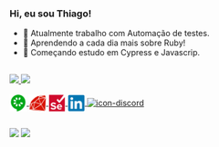 ### Hi, eu sou Thiago!

- 🔭 Atualmente trabalho com Automação de testes.
- 🥋 Aprendendo a cada dia mais sobre Ruby!
- 📖 Começando estudo em Cypress e Javascrip.

##

<div>
  <a href="https://www.linkedin.com/in/thiagof-j/">
<img height="180em" src="https://github-readme-stats.vercel.app/api?username=h4seo&layout=compact&show_icons=true&theme=tokyonight&include_all_commits=true&count_private=true"/>
<img height="180em" src="https://github-readme-stats.vercel.app/api/top-langs/?username=h4seo&layout=compact&langs_count=8&theme=tokyonight"/>
</div>
  
  
  <div>
    <div style="display: inline_block"><br>
  <img align="center" alt="icon-Cumber" height="30" width="30" src="https://raw.githubusercontent.com/devicons/devicon/master/icons/cucumber/cucumber-plain.svg">
  <img align="center" alt="icon-Rb" height="30" width="30" src="https://raw.githubusercontent.com/devicons/devicon/master/icons/ruby/ruby-plain.svg">
  <img align="center" alt="icon-SL" height="30" width="30" src="https://raw.githubusercontent.com/devicons/devicon/master/icons/selenium/selenium-original.svg">
  <img align="center" alt="icon-LKD" height="30" width="30" src="https://raw.githubusercontent.com/devicons/devicon/master/icons/linkedin/linkedin-original.svg">
  <img align="center" alt="icon-discord" height="30" width="30" src="https://discord.com/assets/3437c10597c1526c3dbd98c737c2bcae.svg">
<!--   <img align="center" alt="icon-React" height="30" width="30" src="https://raw.githubusercontent.com/devicons/devicon/master/icons/react/react-original.svg"> -->
</div>

##    
    
<div>
  <a href="https://discord.gg/2d9RuqV" target="_blank"><img src="https://img.shields.io/badge/Discord-7289DA?style=for-the-badge&logo=discord&logoColor=white" target="_blank"></a>
 <a href="https://www.linkedin.com/in/thiagof-j/"><img src="https://img.shields.io/badge/LinkedIn-0077B5?style=for-the-badge&logo=linkedin&logoColor=white"></a>
 
  
</div>
  
<!--
**h4seo/h4seo** is a ✨ _special_ ✨ repository because its `README.md` (this file) appears on your GitHub profile.

Here are some ideas to get you started:

- 🔭 Atualmente trabalho com Automação de testes.
- 🥋 Aprendendo a cada dia mais sobre Ruby!
- 👯 I’m looking to collaborate on ...
- 🤔 I’m looking for help with ...
- 💬 Ask me about ...
- 📫 How to reach me: ...
- 😄 Pronouns: ...
- ⚡ Fun fact: ...
-->
